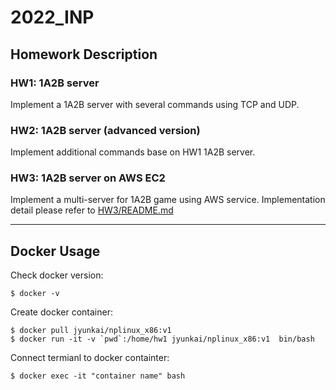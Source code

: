 # 2022_INP

## Homework Description

### HW1: 1A2B server
Implement a 1A2B server with several commands using TCP and UDP. 

### HW2: 1A2B server (advanced version)
Implement additional commands base on HW1 1A2B server. 

### HW3: 1A2B server on AWS EC2
Implement a multi-server for 1A2B game using AWS service. 
Implementation detail please refer to [HW3/README.md]()

---

## Docker Usage

Check docker version: 
```
$ docker -v
```

Create docker container:
```
$ docker pull jyunkai/nplinux_x86:v1
$ docker run -it -v `pwd`:/home/hw1 jyunkai/nplinux_x86:v1  bin/bash
```

Connect termianl to docker containter:
```
$ docker exec -it "container name" bash   
```
